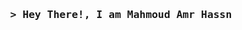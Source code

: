 <!-- Intro  -->
<h3 align="center">
        <samp>&gt; Hey There!, I am
                <b> Mahmoud Amr Hassn </b>
        </samp>
</h3>







